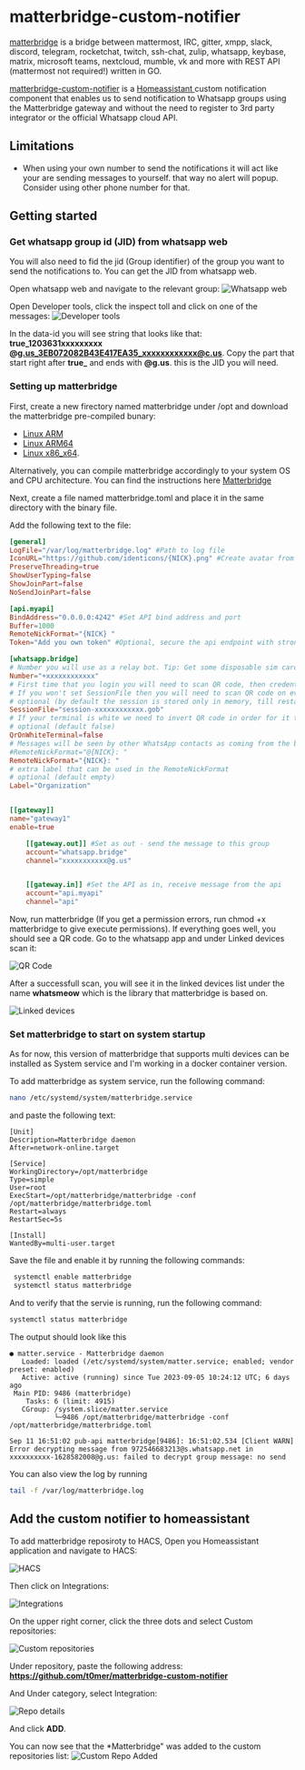# matterbridge-custom-notifier

[matterbridge](https://github.com/42wim/matterbridge) is a bridge between mattermost, IRC, gitter, xmpp, slack, discord, telegram, rocketchat, twitch, ssh-chat, zulip, whatsapp, keybase, matrix, microsoft teams, nextcloud, mumble, vk and more with REST API (mattermost not required!) written in GO.

[matterbridge-custom-notifier](https://github.com/t0mer/matterbridge-custom-notifier) is a [Homeassistant ](https://www.home-assistant.io/) custom notification component that enables us to send notification to Whatsapp groups using the Matterbridge gateway and without the need to register to 3rd party integrator or the official Whatsapp cloud API.

## Limitations
* When using your own number to send the notifications it will act like your are sending messages to yourself. that way no alert will popup. Consider using other phone number for that.

## Getting started

### Get whatsapp group id (JID) from whatsapp web
You will also need to fid the jid (Group identifier) of the group you want to send the notifications to. You can get the JID from whatsapp web.

Open whatsapp web and navigate to the relevant group:
![Whatsapp web](https://github.com/t0mer/matterbridge-custom-notifier/blob/main/screenshots/smart_home_group.png?raw=true)

Open Developer tools, click the inspect toll and click on one of the messages:
![Developer tools](https://github.com/t0mer/matterbridge-custom-notifier/blob/main/screenshots/jid.png?raw=true)

In the data-id you will see string that looks like that: **true_1203631xxxxxxxxx @g.us_3EB072082B43E417EA35_xxxxxxxxxxxx@c.us**.
Copy the part that start right after **true_** and ends with **@g.us**. this is the JID you will need.


### Setting up matterbridge
First, create a new firectory named matterbridge under /opt and download the matterbridge pre-compiled bunary:

* [Linux ARM](https://matter.techblog.co.il/linux_arm/matterbridge)
* [Linux ARM64](https://matter.techblog.co.il/linux_arm64/matterbridge)
* [Linux x86_x64](https://matter.techblog.co.il/linux_amd_x86_x64/matterbridge).

Alternatively, you can compile matterbridge accordingly to your system OS and CPU architecture. You can find the instructions here [Matterbridge](https://github.com/42wim/matterbridge#installing--upgrading)


Next, create a file named matterbridge.toml and place it in the same directory with the binary file.

Add the following text to the file:

```toml
[general]
LogFile="/var/log/matterbridge.log" #Path to log file
IconURL="https://github.com/identicons/{NICK}.png" #Create avatar from github if user does not have one
PreserveThreading=true
ShowUserTyping=false
ShowJoinPart=false
NoSendJoinPart=false

[api.myapi]
BindAddress="0.0.0.0:4242" #Set API bind address and port
Buffer=1000 
RemoteNickFormat="{NICK} "
Token="Add you own token" #Optional, secure the api endpoint with strong token

[whatsapp.bridge]
# Number you will use as a relay bot. Tip: Get some disposable sim card, don't rely on your own number.
Number="+xxxxxxxxxxxx"
# First time that you login you will need to scan QR code, then credentials willl be saved in a session file
# If you won't set SessionFile then you will need to scan QR code on every restart
# optional (by default the session is stored only in memory, till restarting matterbridge)
SessionFile="session-xxxxxxxxxxxx.gob"
# If your terminal is white we need to invert QR code in order for it to be scanned properly
# optional (default false)
QrOnWhiteTerminal=false
# Messages will be seen by other WhatsApp contacts as coming from the bridge. Original nick will be part of the message.
#RemoteNickFormat="@{NICK}: "
RemoteNickFormat="{NICK}: "
# extra label that can be used in the RemoteNickFormat
# optional (default empty)
Label="Organization"


[[gateway]]
name="gateway1"
enable=true

    [[gateway.out]] #Set as out - send the message to this group
    account="whatsapp.bridge"
    channel="xxxxxxxxxxx@g.us"


    [[gateway.in]] #Set the API as in, receive message from the api 
    account="api.myapi"
    channel="api"

```

Now, run matterbridge (If you get a permission errors, run chmod +x matterbridge to give execute permissions).
If everything goes well, you should see a QR code. Go to the whatsapp app and under Linked devices scan it:

![QR Code](https://github.com/t0mer/matterbridge-custom-notifier/blob/main/screenshots/qr.png?raw=true)

After a successfull scan, you will see it in the linked devices list under the name **whatsmeow** which is the library that matterbridge is based on.

![Linked devices](https://github.com/t0mer/matterbridge-custom-notifier/blob/main/screenshots/linked_devices.png?raw=true)

### Set matterbridge to start on system startup
As for now, this version of matterbridge that supports multi devices can be installed as System service and I'm working in a docker container version.

To add matterbridge as system service, run the following command:
```bash
nano /etc/systemd/system/matterbridge.service
```
and paste the following text:

```
[Unit]
Description=Matterbridge daemon
After=network-online.target

[Service]
WorkingDirectory=/opt/matterbridge
Type=simple
User=root
ExecStart=/opt/matterbridge/matterbridge -conf /opt/matterbridge/matterbridge.toml
Restart=always
RestartSec=5s

[Install]
WantedBy=multi-user.target

```
 Save the file and enable it by running the following commands:

```bash
 systemctl enable matterbridge
 systemctl status matterbridge
```

And to verify that the servie is running, run the following command:
```bash
systemctl status matterbridge
```
The output should look like this

```
● matter.service - Matterbridge daemon
   Loaded: loaded (/etc/systemd/system/matter.service; enabled; vendor preset: enabled)
   Active: active (running) since Tue 2023-09-05 10:24:12 UTC; 6 days ago
 Main PID: 9486 (matterbridge)
    Tasks: 6 (limit: 4915)
   CGroup: /system.slice/matter.service
           └─9486 /opt/matterbridge/matterbridge -conf /opt/matterbridge/matterbridge.toml

Sep 11 16:51:02 pub-api matterbridge[9486]: 16:51:02.534 [Client WARN] Error decrypting message from 972546683213@s.whatsapp.net in xxxxxxxxxx-1628582008@g.us: failed to decrypt group message: no send
```

You can also view the log by running
```bash
tail -f /var/log/matterbridge.log
```

## Add the custom notifier to homeassistant
To add matterbridge reposiroty to HACS, Open you Homeassistant application and navigate to HACS:

![HACS](https://github.com/t0mer/matterbridge-custom-notifier/blob/main/screenshots/hacs.png?raw=true)

Then click on Integrations:

![Integrations](https://github.com/t0mer/matterbridge-custom-notifier/blob/main/screenshots/integrations.png?raw=true)

On the upper right corner, click the three dots and select Custom repositories:

![Custom repositories](https://github.com/t0mer/matterbridge-custom-notifier/blob/main/screenshots/custom_repos.png?raw=true)

Under repository, paste the following address: **https://github.com/t0mer/matterbridge-custom-notifier**

And Under category, select Integration:

![Repo details](https://github.com/t0mer/matterbridge-custom-notifier/blob/main/screenshots/repo_details.png?raw=true)

And click **ADD**.

You can now see that the *Matterbridge" was added to the custom repositories list:
![Custom Repo Added](https://github.com/t0mer/matterbridge-custom-notifier/blob/main/screenshots/repo_added.png?raw=true)

